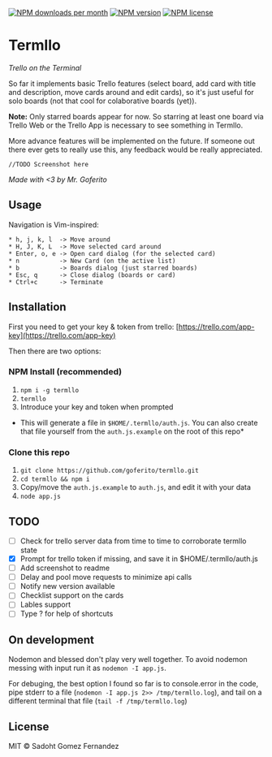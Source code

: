 [![NPM downloads per month][npm-downloads-img]][npm-url]
[![NPM version][npm-version-img]][npm-url]
[![NPM license][npm-license-img]][npm-url]

# Termllo
*Trello on the Terminal*

So far it implements basic Trello features (select board, add card with title
and description, move cards around and edit cards), so it's just useful for
solo boards (not that cool for colaborative boards (yet)).

**Note:** Only starred boards appear for now. So starring at least one board via
Trello Web or the Trello App is necessary to see something in Termllo.

More advance features will be implemented on the future. If someone out there
ever gets to really use this, any feedback would be really appreciated.

```
//TODO Screenshot here
```

*Made with <3 by Mr. Goferito*


## Usage
Navigation is Vim-inspired:

```
* h, j, k, l  -> Move around
* H, J, K, L  -> Move selected card around
* Enter, o, e -> Open card dialog (for the selected card)
* n           -> New Card (on the active list)
* b           -> Boards dialog (just starred boards)
* Esc, q      -> Close dialog (boards or card)
* Ctrl+c      -> Terminate
```

## Installation
First you need to get your key & token from trello:
[https://trello.com/app-key](https://trello.com/app-key)

Then there are two options:

### NPM Install (recommended)
1. `npm i -g termllo`
2. `termllo`
3. Introduce your key and token when prompted
* This will generate a file in `$HOME/.termllo/auth.js`. You can also
create that file yourself from the `auth.js.example` on the root of this repo*

### Clone this repo
1. `git clone https://github.com/goferito/termllo.git`
2. `cd termllo && npm i`
3. Copy/move the `auth.js.example` to `auth.js`, and edit it with your data
4. `node app.js`

## TODO
- [ ] Check for trello server data from time to time to corroborate termllo state
- [x] Prompt for trello token if missing, and save it in $HOME/.termllo/auth.js
- [ ] Add screenshot to readme
- [ ] Delay and pool move requests to minimize api calls
- [ ] Notify new version available
- [ ] Checklist support on the cards
- [ ] Lables support
- [ ] Type ? for help of shortcuts

## On development
Nodemon and blessed don't play very well together. To avoid nodemon
messing with input run it as `nodemon -I app.js`.

For debuging, the best option I found so far is to console.error in the
code, pipe stderr to a file (`nodemon -I app.js 2>> /tmp/termllo.log`), and
tail on a different terminal that file (`tail -f /tmp/termllo.log`)

## License
MIT © Sadoht Gomez Fernandez

[npm-url]: https://npmjs.org/package/termllo
[npm-downloads-img]: https://img.shields.io/npm/dm/termllo.svg
[npm-version-img]: https://badge.fury.io/js/termllo.svg
[npm-license-img]: https://img.shields.io/npm/l/termllo.svg

